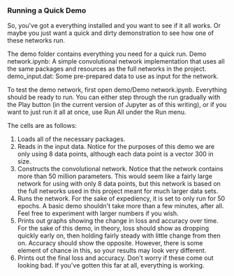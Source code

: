 ### Running a Quick Demo

So, you've got a everything installed and you want to see if it all works. Or maybe you just want a quick and dirty demonstration to see how one of these networks run.

The demo folder contains everything you need for a quick run.
Demo network.ipynb: A simple convolutional network implementation that uses all the same packages and resources as the full networks in the project.
demo\_input.dat: Some pre-prepared data to use as input for the network.

To test the demo network, first open demo/Demo network.ipynb.
Everything should be ready to run. You can either step through the run gradually with the Play button (in the current version of Jupyter as of this writing), or if you want to just run it all at once, use Run All under the Run menu.

The cells are as follows:
1. Loads all of the necessary packages.
2. Reads in the input data. Notice for the purposes of this demo we are only using 8 data points, although each data point is a vector 300 in size.
3. Constructs the convolutional network. Notice that the network contains more than 50 million parameters. This would seem like a fairly large network for using with only 8 data points, but this network is based on the full networks used in this project meant for much larger data sets.
4. Runs the network. For the sake of expediency, it is set to only run for 50 epochs. A basic demo shouldn't take more than a few minutes, after all. Feel free to experiment with larger numbers if you wish.
5. Prints out graphs showing the change in loss and accuracy over time. For the sake of this demo, in theory, loss should show as dropping quickly early on, then holding fairly steady with little change from then on. Accuracy should show the opposite. However, there is some element of chance in this, so your results may look very different.
6. Prints out the final loss and accuracy. Don't worry if these come out looking bad. If you've gotten this far at all, everything is working.
